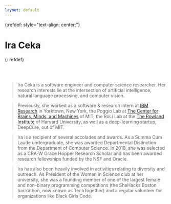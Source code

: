 ```yaml
---
layout: default
---
```



{:refdef: style="text-align: center;"}
# Ira Ceka
{: refdef}

<br>
<br>

> Ira Ceka is a software engineer and computer science researcher. Her research interests lie at the intersection of artificial intelligence, natural language 
> processing, and computer vision.

> Previously, she worked as a software & research intern at [IBM Research](http://www.research.ibm.com/) in Yorktown, New York, 
> the Poggio Lab at [The Center for Brains, Minds, and Machines](https://cbmm.mit.edu/) of MIT, 
> the RoLi Lab at the [The Rowland Institute](https://www2.rowland.harvard.edu/) of Harvard University, 
> as well as a deep-learning startup, DeepCure, out of MIT. 

> Ira is a recipient of several accolades and awards. As a Summa Cum Laude undergraduate, she was awarded Departmental Distinction from the Department of Computer 
> Science. In 2018, she was selected as a CRA-W Grace Hopper Research Scholar and has been awarded research fellowships funded by the NSF and Oracle. 

> Ira has also been heavily involved in activities relating to diversity and outreach. As President of the Women in Science club at her university, she was a 
> founding member of one of the largest female and non-binary programming competitions (the SheHacks Boston hackathon, now known as TechTogether) and a regular 
> volunteer for organizations like Black Girls Code.

<br>
<br>

